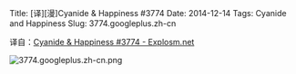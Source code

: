 Title: [译][漫]Cyanide & Happiness #3774
Date: 2014-12-14
Tags: Cyanide and Happiness
Slug: 3774.googleplus.zh-cn

译自：[Cyanide & Happiness #3774 - Explosm.net](http://explosm.net/comics/3774/)


![3774.googleplus.zh-cn.png](/static/images/comics/3774.googleplus.zh-cn.png)

